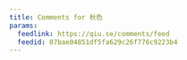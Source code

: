 ```yaml
---
title: Comments for 秋色
params:
  feedlink: https://qiu.se/comments/feed
  feedid: 07bae04851df5fa629c26f776c9223b4
---
```

